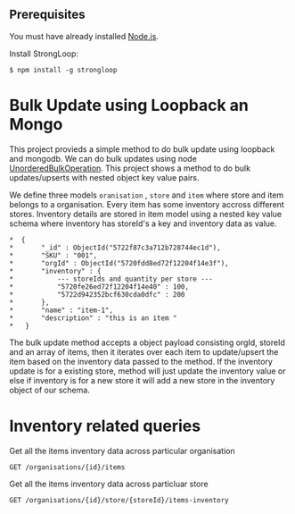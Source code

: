 ## Prerequisites

You must have already installed [Node.js](https://nodejs.org/).

Install StrongLoop:
```
$ npm install -g strongloop
```

# Bulk Update using Loopback an Mongo

This project provieds a simple method to do bulk update using loopback and mongodb. We can do bulk updates using node
[UnorderedBulkOperation](https://mongodb.github.io/node-mongodb-native/api-generated/unordered.html#). This project shows a method to do bulk updates/upserts with nested object key value pairs. 

We define three models `oranisation` , `store` and `item` where store and item belongs to a organisation. Every item has some inventory accross different stores. Inventory details are stored in item model using a nested key value schema where inventory has storeId's a key and inventory data as value. 

```
*  {
*	    "_id" : ObjectId("5722f87c3a712b728744ec1d"),
*	    "SKU" : "001",
*	    "orgId" : ObjectId("5720fdd8ed72f12204f14e3f"),
*	    "inventory" : {
*	        --- storeIds and quantity per store ---
*	        "5720fe26ed72f12204f14e40" : 100, 
*	        "5722d942352bcf630cda0dfc" : 200
*	    },
*	    "name" : "item-1",
*	    "description" : "this is an item "
*	}

```

The bulk update method accepts a object payload consisting orgId, storeId and an array of items, then it iterates over each item to update/upsert the item based on the inventory data passed to the method. If the inventory update is for a existing store, method will just update the inventory value or else if inventory is for a new store it will add a new store in the inventory object of our schema.

# Inventory related queries

Get all the items inventory data across particular organisation

```
GET /organisations/{id}/items
```

Get all the items inventory data across particluar store

```
GET /organisations/{id}/store/{storeId}/items-inventory
```
